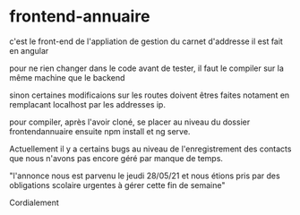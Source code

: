 # frontend-annuaire
c'est le front-end de l'appliation de gestion du carnet d'addresse
il est fait en angular

pour ne rien changer dans le code avant de tester, 
il faut le compiler sur la même machine que le backend

sinon certaines modificaions sur les routes doivent êtres faites 
notament en remplacant localhost par les addresses ip.

pour compiler,
après l'avoir cloné,
se placer au niveau du dossier frontendannuaire 
ensuite npm install et ng serve.


Actuellement il y a certains bugs au niveau de l'enregistrement des contacts 
que nous n'avons pas encore géré par manque de temps.

"l'annonce nous est parvenu le jeudi 28/05/21
et nous étions pris par des obligations scolaire urgentes à gérer cette fin de semaine"

Cordialement
